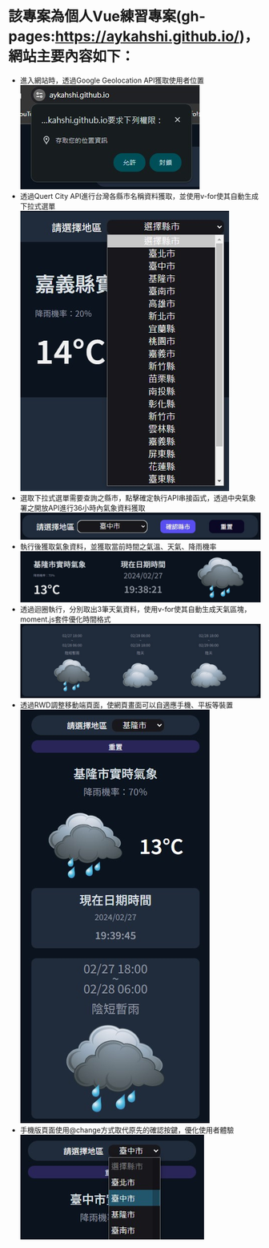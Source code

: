 該專案為個人Vue練習專案(gh-pages:https://aykahshi.github.io/)，網站主要內容如下：
=====
* 進入網站時，透過Google Geolocation API獲取使用者位置<br>
![image](https://github.com/Aykahshi/Vue-pratice/blob/main/performance/start.jpg)<br>
* 透過Quert City API進行台灣各縣市名稱資料獲取，並使用v-for使其自動生成下拉式選單<br>
![image](https://github.com/Aykahshi/Vue-pratice/blob/main/performance/options.jpg)<br>
* 選取下拉式選單需要查詢之縣市，點擊確定執行API串接函式，透過中央氣象署之開放API進行36小時內氣象資料獲取<br>
![image](https://github.com/Aykahshi/Vue-pratice/blob/main/performance/selected.jpg)<br>
* 執行後獲取氣象資料，並獲取當前時間之氣溫、天氣、降雨機率<br>
![image](https://github.com/Aykahshi/Vue-pratice/blob/main/performance/present.jpg)<br>
* 透過迴圈執行，分別取出3筆天氣資料，使用v-for使其自動生成天氣區塊，moment.js套件優化時間格式<br>
![image](https://github.com/Aykahshi/Vue-pratice/blob/main/performance/36hr.jpg)<br>
* 透過RWD調整移動端頁面，使網頁畫面可以自適應手機、平板等裝置<br>
![image](https://github.com/Aykahshi/Vue-pratice/blob/main/performance/mobile.jpg)<br>
* 手機版頁面使用@change方式取代原先的確認按鍵，優化使用者體驗<br>
![image](https://github.com/Aykahshi/Vue-pratice/blob/main/performance/change.jpg)

